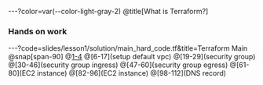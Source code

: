 ---?color=var(--color-light-gray-2)
@title[What is Terraform?]
### Hands on work

---?code=slides/lesson1/solution/main_hard_code.tf&title=Terraform Main
@snap[span-90]
@[1-4](provider)
@[6-17](setup default vpc)
@[19-29](security group)
@[30-46](security group ingress)
@[47-60](security group egress)
@[61-80](EC2 instance)
@[82-96](EC2 instance)
@[98-112](DNS record)
